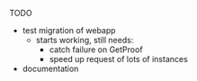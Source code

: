 TODO

- test migration of webapp
    - starts working, still needs:
        - catch failure on GetProof
        - speed up request of lots of instances
- documentation
